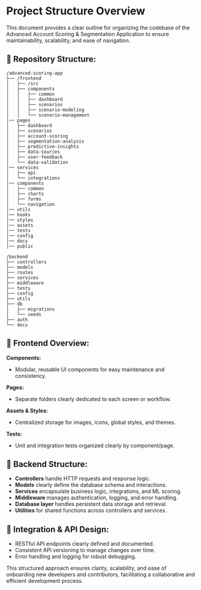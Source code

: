 # Project Structure Overview

This document provides a clear outline for organizing the codebase of the Advanced Account Scoring & Segmentation Application to ensure maintainability, scalability, and ease of navigation.

## 📁 Repository Structure:

```
/advanced-scoring-app
├── /frontend
│   ├── /src
│   ├── components
│   │   ├── common
│   │   ├── dashboard
│   │   ├── scenarios
│   │   ├── scenario-modeling
│   │   └── scenario-management
│── pages
│   ├── dashboard
│   ├── scenarios
│   ├── account-scoring
│   ├── segmentation-analysis
│   ├── predictive-insights
│   ├── data-sources
│   ├── user-feedback
│   └── data-validation
│── services
│   ├── api
│   └── integrations
│── components
│   ├── common
│   ├── charts
│   ├── forms
│   └── navigation
│── utils
│── hooks
│── styles
│── assets
│── tests
│── config
│── docs
│── public

/backend
├── controllers
├── models
├── routes
├── services
├── middleware
├── tests
├── config
├── utils
├── db
│   ├── migrations
│   └── seeds
├── auth
└── docs
```

## 📂 Frontend Overview:

**Components:**
- Modular, reusable UI components for easy maintenance and consistency.

**Pages:**
- Separate folders clearly dedicated to each screen or workflow.

**Assets & Styles:**
- Centralized storage for images, icons, global styles, and themes.

**Tests:**
- Unit and integration tests organized clearly by component/page.

## 📁 Backend Structure:

- **Controllers** handle HTTP requests and response logic.
- **Models** clearly define the database schema and interactions.
- **Services** encapsulate business logic, integrations, and ML scoring.
- **Middleware** manages authentication, logging, and error handling.
- **Database layer** handles persistent data storage and retrieval.
- **Utilities** for shared functions across controllers and services.

## 🔗 Integration & API Design:

- RESTful API endpoints clearly defined and documented.
- Consistent API versioning to manage changes over time.
- Error handling and logging for robust debugging.

This structured approach ensures clarity, scalability, and ease of onboarding new developers and contributors, facilitating a collaborative and efficient development process.